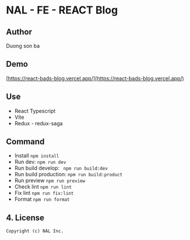 # NAL - FE - REACT Blog

## Author
Duong son ba

## Demo
[https://react-bads-blog.vercel.app/](https://react-bads-blog.vercel.app/)
## Use
 - React Typescript
 - Vite
 - Redux - redux-saga

## Command
- Install ````npm install ````
- Run dev: ```` npm run dev ````
- Run build develop: ```` npm run build:dev````
- Run build production: ```` npm run build:product ````
- Run preview ````npm run preview ````
- Check lint ````npm run lint ````
- Fix lint ````npm run fix:lint ````
- Format ````npm run format ````


## 4. License

```
Copyright (c) NAL Inc.
```
